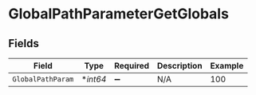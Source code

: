 # GlobalPathParameterGetGlobals


## Fields

| Field              | Type               | Required           | Description        | Example            |
| ------------------ | ------------------ | ------------------ | ------------------ | ------------------ |
| `GlobalPathParam`  | **int64*           | :heavy_minus_sign: | N/A                | 100                |